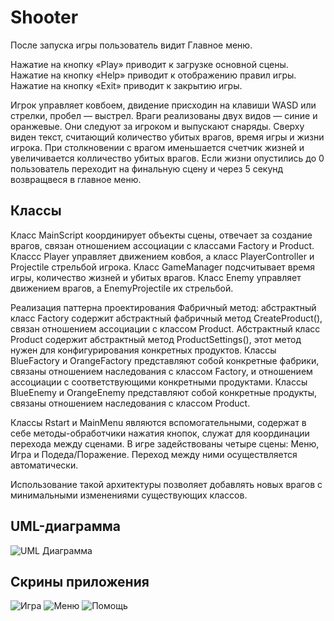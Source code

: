 # Shooter

После запуска игры пользователь видит Главное меню.

Нажатие на кнопку «Play» приводит к загрузке основной сцены.
Нажатие на кнопку «Help» приводит к отображению правил игры.
Нажатие на кнопку «Exit» приводит к закрытию игры.

Игрок управляет ковбоем, двидение присходин на клавиши WASD или стрелки,
пробел — выстрел. Враги реализованы двух видов — синие и оранжевые.
Они следуют за игроком и выпускают снаряды.
Сверху виден текст, считающий количество убитых врагов, время игры и жизни игрока.
При столкновении с врагом именьшается счетчик жизней и увеличивается колличество убитых врагов.
Если жизни опустились до 0 пользователь переходит на финальную сцену и через 5 секунд возвращвеся в главное меню.

## Классы

Класс MainScript координирует объекты сцены, отвечает за создание врагов, связан отношением ассоциации с
классами Factory и Product. Классс Player управляет движением
ковбоя, а класс PlayerController и Projectile стрельбой игрока. Класс GameManager подсчитывает время игры, количество жизней и убитых врагов.
Класс Enemy управляет движением врагов, а EnemyProjectile их стрельбой.

Реализация паттерна проектирования Фабричный метод: абстрактный класс
Factory содержит абстрактный фабричный метод CreateProduct(), связан
отношением ассоциации с классом Product. Абстрактный класс Product
содержит абстрактный метод ProductSettings(), этот метод нужен для
конфигурирования конкретных продуктов. Классы BlueFactory и
OrangeFactory представляют собой конкретные фабрики, связаны
отношением наследования с классом Factory, и отношением ассоциации с
соответствующими конкретными продуктами. Классы BlueEnemy и OrangeEnemy
представляют собой конкретные продукты, связаны отношением
наследования с классом Product.

Классы Rstart и MainMenu являются вспомогательными, содержат в себе
методы-обработчики нажатия кнопок, служат для координации перехода
между сценами. В игре задействованы четыре сцены: Меню, Игра и Подеда/Поражение. Переход между ними осуществляется автоматически.

Использование такой архитектуры позволяет добавлять новых врагов с
минимальными изменениями существующих классов.

## UML-диаграмма
![UML Диаграмма](https://github.com/TinaVor/Shooter/assets/98979211/603ad02f-28b8-4490-b81e-6ac83965d69d)

## Скрины приложения
![Игра](https://github.com/TinaVor/Shooter/assets/98979211/33ec225c-ef90-46b9-b8ff-714096fecc1f)
![Меню](https://github.com/TinaVor/Shooter/assets/98979211/8ec8904b-0368-44a0-8149-e1bce4fac589)
![Помощь](https://github.com/TinaVor/Shooter/assets/98979211/05c9f6be-bc1c-413f-9818-30ef1ead7b3d)

